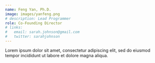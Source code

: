 ```yaml
---
name: Feng Yan, Ph.D.
image: images/yanfeng.png
# description: Lead Programmer
role: Co-Founding Director
# links:
#   email: sarah.johnson@gmail.com
#   twitter: sarahjohnson
---
```


Lorem ipsum dolor sit amet, consectetur adipiscing elit, sed do eiusmod tempor incididunt ut labore et dolore magna aliqua.
